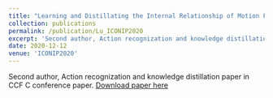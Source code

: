 ```yaml
---
title: "Learning and Distillating the Internal Relationship of Motion Features in Action Recognition"
collection: publications
permalink: /publication/Lu_ICONIP2020
excerpt: 'Second author, Action recognization and knowledge distillation paper in CCF C conference paper.'
date: 2020-12-12
venue: 'ICONIP2020'
---
```

Second author, Action recognization and knowledge distillation paper in CCF C conference paper.
[Download paper here](http://GuardSkill.github.io/files/Lu_ICONIP2020.pdf)  
